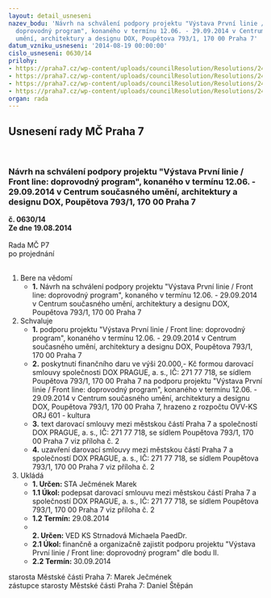 ```yaml
---
layout: detail_usneseni
nazev_bodu: 'Návrh na schválení podpory projektu "Výstava První linie / Front line:
  doprovodný program", konaného v termínu 12.06. - 29.09.2014 v Centrum současného
  umění, architektury a designu DOX, Poupětova 793/1, 170 00 Praha 7'
datum_vzniku_usneseni: '2014-08-19 00:00:00'
cislo_usneseni: 0630/14
prilohy:
- https://praha7.cz/wp-content/uploads/councilResolution/Resolutions/24751/38-14-%c5%be%c3%a1dost_o_finan%c4%8dn%c3%ad_p%c5%99%c3%adsp%c4%9bvek_-_dox_v%c3%bdstava_prvn%c3%ad_linie.pdf
- https://praha7.cz/wp-content/uploads/councilResolution/Resolutions/24751/38-14-s44_dox_prvni_linie.doc
- https://praha7.cz/wp-content/uploads/councilResolution/Resolutions/24751/38-14-or_dox_prvni_linie.pdf
- https://praha7.cz/wp-content/uploads/councilResolution/Resolutions/24751/38-14-dph_dox_prvni_linie.pdf
organ: rada
---
```

<div id="ucUsn_pList" class="usn">
	<span><h2>Usnesení rady MČ Praha 7 </h2>
<br></span><div class="standBody">
<span><h3>Návrh na schválení podpory projektu "Výstava První linie / Front line: doprovodný program", konaného v termínu 12.06. - 29.09.2014 v Centrum současného umění, architektury a designu DOX, Poupětova 793/1, 170 00 Praha 7</h3></span><div class="center">
		<strong>č. 0630/14</strong><br>
	</div>
<div class="center">
		<strong>Ze dne 19.08.2014</strong><br><br>
	</div>Rada MČ P7<br> po projednání<br><br><ol>
<li>Bere na vědomí<ul><li>
<strong>1.</strong> Návrh na schválení podpory projektu "Výstava První linie / Front line: doprovodný program", konaného v termínu 12.06. - 29.09.2014 v Centrum současného umění, architektury a designu DOX, Poupětova 793/1, 170 00 Praha 7</li></ul>
</li>
<li>Schvaluje<ul>
<li>
<strong>1.</strong> podporu projektu "Výstava První linie / Front line: doprovodný program", konaného v termínu 12.06. - 29.09.2014 v Centrum současného umění, architektury a designu DOX, Poupětova 793/1, 170 00 Praha 7</li>
<li>
<strong>2.</strong> poskytnutí finančního daru ve výši 20.000,- Kč formou darovací smlouvy společnosti DOX PRAGUE, a. s., IČ: 271 77 718, se sídlem Poupětova 793/1, 170 00 Praha 7 na podporu projektu "Výstava První linie / Front line: doprovodný program", konaného v termínu 12.06. - 29.09.2014 v Centrum současného umění, architektury a designu DOX, Poupětova 793/1, 170 00 Praha 7, hrazeno z rozpočtu OVV-KS ORJ 601 - kultura</li>
<li>
<strong>3.</strong> text darovací smlouvy mezi městskou částí Praha 7 a společností DOX PRAGUE, a. s., IČ: 271 77 718, se sídlem Poupětova 793/1, 170 00 Praha 7 viz příloha č. 2</li>
<li>
<strong>4.</strong> uzavření darovací smlouvy mezi městskou částí Praha 7 a společností DOX PRAGUE, a. s., IČ: 271 77 718, se sídlem Poupětova 793/1, 170 00 Praha 7 viz příloha č. 2   </li>
</ul>
</li>
<li>Ukládá<ul>
<li>
<strong>1. Určen: </strong>STA Ječmének Marek</li>
<li>
<strong>1.1 Úkol: </strong>podepsat darovací smlouvu mezi městskou částí Praha 7 a společností DOX PRAGUE, a. s., IČ: 271 77 718, se sídlem Poupětova 793/1, 170 00 Praha 7 viz příloha č. 2</li>
<li>
<strong>1.2 Termín: </strong>29.08.2014</li>
<li>
<strong><br>2. Určen: </strong>VED KS Strnadová Michaela PaedDr.</li>
<li>
<strong>2.1 Úkol: </strong>finančně a organizačně zajistit podporu projektu "Výstava První linie / Front line: doprovodný program" dle bodu II.</li>
<li>
<strong>2.2 Termín: </strong>30.09.2014</li>
</ul>
</li>
</ol>starosta Městské části Praha 7: Marek Ječmének<br>zástupce starosty Městské části Praha 7: Daniel Štěpán 
</div>
</div>